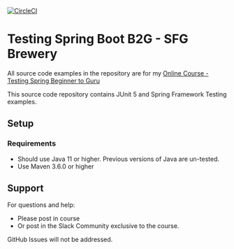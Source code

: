 [![CircleCI](https://circleci.com/gh/PierreSQS/tsbb2b-sfg-brewery/tree/order-controller-assn-pierrot.svg?style=shield)](https://circleci.com/gh/PierreSQS/tsbb2b-sfg-brewery)

# Testing Spring Boot B2G - SFG Brewery

All source code examples in the repository are for my [Online Course - Testing Spring Beginner to Guru](https://www.udemy.com/testing-spring-boot-beginner-to-guru/?couponCode=GITHUB_REPO)

This source code repository contains JUnit 5 and Spring Framework Testing examples.

## Setup
### Requirements
* Should use Java 11 or higher. Previous versions of Java are un-tested.
* Use Maven 3.6.0 or higher

## Support
For questions and help:
* Please post in course
* Or post in the Slack Community exclusive to the course.

GitHub Issues will not be addressed.
